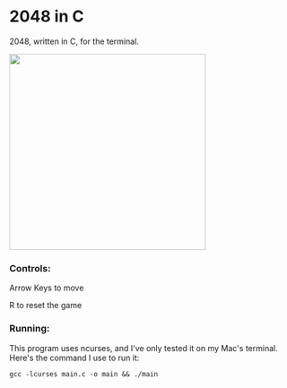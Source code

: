 # 2048 in C
2048, written in C, for the terminal.

<img src='https://i.imgur.com/rfF1G0f.png' width='350'>


### Controls: 

Arrow Keys to move

R to reset the game

### Running:
This program uses ncurses, and I've only tested it on my Mac's terminal. Here's the command I use to run it:

`gcc -lcurses main.c -o main && ./main`
